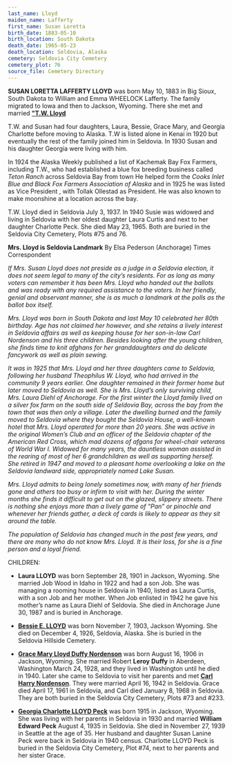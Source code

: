 ```yaml
---
last_name: Lloyd
maiden_name: Lafferty
first_name: Susan Loretta
birth_date: 1883-05-10
birth_location: South Dakota
death_date: 1965-05-23
death_location: Seldovia, Alaska
cemetery: Seldovia City Cemetery
cemetery_plot: 76
source_file: Cemetery Directory
---
```

 **SUSAN LORETTA LAFFERTY LLOYD** was born May 10, 1883 in Big
Sioux, South Dakota to William and Emma WHEELOCK Lafferty. The family migrated to Iowa and then to Jackson, Wyoming. There she met and married [**"T.W. Lloyd**](./Lloyd_Theophilus_W.md)  

T.W. and Susan had four daughters, Laura, Bessie, Grace Mary, and Georgia Charlotte before moving to Alaska. T.W is listed alone in Kenai in 1920 but
eventually the rest of the family joined him in Seldovia. In 1930 Susan
and his daughter Georgia were living with him.

In 1924 the Alaska Weekly published a list of Kachemak Bay Fox Farmers,
including T.W., who had established a blue fox breeding business called
*Teton Ranch* across Seldovia Bay from town He helped form the *Cooks
Inlet Blue and Black Fox Farmers Association of Alaska* and in 1925 he
was listed as Vice President , with Tollak Ollestad as President. He was
also known to make moonshine at a location across the bay.

T.W. Lloyd died in Seldovia July 3, 1937. In 1940 Susie was widowed and
living in Seldovia with her oldest daughter Laura Curtis and next to her
daughter Charlotte Peck. She died May 23, 1965. Both are buried in the
Seldovia City Cemetery, Plots \#75 and 76.

**Mrs. Lloyd is Seldovia Landmark**          By Elsa Pederson (Anchorage) Times Correspondent                         

*If Mrs. Susan Lloyd does not preside as a judge in a Seldovia election, it does not seem legal to many of the city’s residents.  For as long as many voters can remember it has been Mrs. Lloyd who handed out the ballots and was ready with any required assistance to the voters.  In her friendly, genial and observant manner, she is as much a landmark at the polls as the ballot box itself.*

*Mrs. Lloyd was born in South Dakota and last May 10 celebrated her 80th birthday.  Age has not claimed her however, and she retains a lively interest in Seldovia affairs as well as keeping house for her son-in-law Carl Nordenson and his three children.  Besides looking after the young children, she finds time to knit afghans for her granddaughters and do delicate fancywork as well as plain sewing.* 

*It was in 1925 that Mrs. Lloyd and her three daughters came to Seldovia, following her husband Theophilus W. Lloyd, who had arrived in the community 9 years earlier.   One daughter remained in their former home but later moved to Seldovia as well.  She is Mrs. Lloyd’s only surviving child, Mrs. Laura Diehl of Anchorage.
For the first winter the Lloyd family lived on a silver fox farm on the south side of Seldovia Bay, across the bay from the town that was then only a village.  Later the dwelling burned and the family moved to Seldovia where they bought the Seldovia House, a well-known hotel that Mrs. Lloyd operated for more than 20 years.  She was active in the original Women’s Club and an officer of the Seldovia chapter of the American Red Cross, which mad dozens of afgans for  wheel-chair veterans of World War I. 
Widowed for many years, the dauntless woman assisted in the rearing of most of her 6 grandchildren as well as supporting herself.  She retired in 1947 and moved to a pleasant home overlooking a lake on the Seldovia landward side, appropriately named Lake Susan.*

*Mrs. Lloyd admits to being lonely sometimes now, with many of her friends gone and others too busy or infirm to visit with her.  During the winter months she finds it difficult to get out on the glazed, slippery streets.  There is nothing she enjoys more than a lively game of “Pan” or pinochle and whenever her friends gather, a deck of cards is likely to appear as they sit around the table.*

*The population of Seldovia has changed much in the past few years, and there are many who do not know Mrs. Lloyd.  It is their loss, for she is a fine person and a loyal friend.*



CHILDREN:

- **Laura LLOYD** was born September 28, 1901 in Jackson, Wyoming. She
married Job Wood in Idaho in 1922 and had a son Job. She was managing a
rooming house in Seldovia in 1940, listed as Laura Curtis, with a son
Job and her mother. When Job enlisted in 1942 he gave his mother’s name
as Laura Diehl of Seldovia. She died in Anchorage June 30, 1987 and is
buried in Anchorage.

- [**Bessie E. LLOYD**](./Lloyd_Bessie_E.md) was born November 7, 1903, Jackson Wyoming. She died
on December 4, 1926, Seldovia, Alaska. She is buried in the Seldovia
Hillside Cemetery.

- [**Grace Mary Lloyd Duffy Nordenson**](./Nordenson_Grace_Mary_Lloyd.md) was born August 16, 1906 in
Jackson, Wyoming. She married Robert **Leroy** **Duffy** in Aberdeen,
Washington March 24, 1928, and they lived in Washington until he died in 1940. Later she came to 
Seldovia to visit her parents and met [**Carl Harry Nordenson**](Nordenson_Carl.md). 
They were married April 16, 1942 in
Seldovia. Grace died April 17, 1961 in Seldovia, and Carl died January
8, 1968 in Seldovia. They are both buried in the Seldovia City Cemetery,
Plots \#73 and \#233.

- [**Georgia Charlotte LLOYD Peck**](./Peck_Charlotte_Lloyd.md) was born 1915 in Jackson,
Wyoming. She was living with her parents in Seldovia in 1930 and married
**William Edward Peck** August 4, 1935 in Seldovia. She died in November
27, 1939 in Seattle at the age of 35. Her husband and daughter Susan
Lanine Peck were back in Seldovia in 1940 census. Charlotte LLOYD Peck
is buried in the Seldovia City Cemetery, Plot \#74, next to her parents
and her sister Grace.
